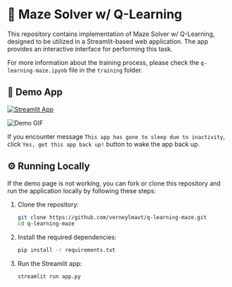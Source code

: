 # 🧩 Maze Solver w/ Q-Learning

This repository contains implementation of Maze Solver w/ Q-Learning, designed to be utilized in a Streamlit-based web application. The app provides an interactive interface for performing this task.

For more information about the training process, please check the `q-learning-maze.ipynb` file in the `training` folder.

## 🎈 Demo App

[![Streamlit App](https://static.streamlit.io/badges/streamlit_badge_black_white.svg)](https://verneylogyt-q-learning-maze.streamlit.app/)

![Demo GIF](https://github.com/verneylmavt/q-learning-maze/blob/main/assets/demo.gif)

If you encounter message `This app has gone to sleep due to inactivity`, click `Yes, get this app back up!` button to wake the app back up.

## ⚙️ Running Locally

If the demo page is not working, you can fork or clone this repository and run the application locally by following these steps:

<!-- ### Prerequisites

Ensure you have the following installed:

- Python 3.8 or later
- pip (Python Package Installer)

### Installation Steps -->

1. Clone the repository:

   ```bash
   git clone https://github.com/verneylmavt/q-learning-maze.git
   cd q-learning-maze
   ```

2. Install the required dependencies:

   ```bash
   pip install -r requirements.txt
   ```

3. Run the Streamlit app:
   ```bash
   streamlit run app.py
   ```
